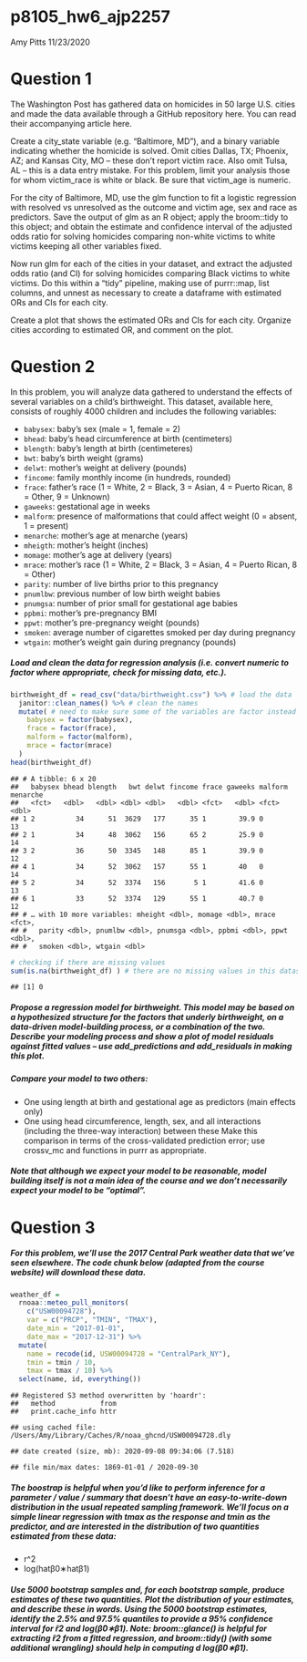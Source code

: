 p8105\_hw6\_ajp2257
================
Amy Pitts
11/23/2020

# Question 1

The Washington Post has gathered data on homicides in 50 large U.S.
cities and made the data available through a GitHub repository here. You
can read their accompanying article here.

Create a city\_state variable (e.g. “Baltimore, MD”), and a binary
variable indicating whether the homicide is solved. Omit cities Dallas,
TX; Phoenix, AZ; and Kansas City, MO – these don’t report victim race.
Also omit Tulsa, AL – this is a data entry mistake. For this problem,
limit your analysis those for whom victim\_race is white or black. Be
sure that victim\_age is numeric.

For the city of Baltimore, MD, use the glm function to fit a logistic
regression with resolved vs unresolved as the outcome and victim age,
sex and race as predictors. Save the output of glm as an R object; apply
the broom::tidy to this object; and obtain the estimate and confidence
interval of the adjusted odds ratio for solving homicides comparing
non-white victims to white victims keeping all other variables fixed.

Now run glm for each of the cities in your dataset, and extract the
adjusted odds ratio (and CI) for solving homicides comparing Black
victims to white victims. Do this within a “tidy” pipeline, making use
of purrr::map, list columns, and unnest as necessary to create a
dataframe with estimated ORs and CIs for each city.

Create a plot that shows the estimated ORs and CIs for each city.
Organize cities according to estimated OR, and comment on the plot.

# Question 2

In this problem, you will analyze data gathered to understand the
effects of several variables on a child’s birthweight. This dataset,
available here, consists of roughly 4000 children and includes the
following variables:

  - `babysex`: baby’s sex (male = 1, female = 2)
  - `bhead`: baby’s head circumference at birth (centimeters)
  - `blength`: baby’s length at birth (centimeteres)
  - `bwt`: baby’s birth weight (grams)
  - `delwt`: mother’s weight at delivery (pounds)
  - `fincome`: family monthly income (in hundreds, rounded)
  - `frace`: father’s race (1 = White, 2 = Black, 3 = Asian, 4 = Puerto
    Rican, 8 = Other, 9 = Unknown)
  - `gaweeks`: gestational age in weeks
  - `malform`: presence of malformations that could affect weight (0 =
    absent, 1 = present)
  - `menarche`: mother’s age at menarche (years)
  - `mheigth`: mother’s height (inches)
  - `momage`: mother’s age at delivery (years)
  - `mrace`: mother’s race (1 = White, 2 = Black, 3 = Asian, 4 = Puerto
    Rican, 8 = Other)
  - `parity`: number of live births prior to this pregnancy
  - `pnumlbw`: previous number of low birth weight babies
  - `pnumgsa`: number of prior small for gestational age babies
  - `ppbmi`: mother’s pre-pregnancy BMI
  - `ppwt`: mother’s pre-pregnancy weight (pounds)
  - `smoken`: average number of cigarettes smoked per day during
    pregnancy
  - `wtgain`: mother’s weight gain during pregnancy (pounds)

##### Load and clean the data for regression analysis (i.e. convert numeric to factor where appropriate, check for missing data, etc.).

``` r
birthweight_df = read_csv("data/birthweight.csv") %>% # load the data 
  janitor::clean_names() %>% # clean the names 
  mutate( # need to make sure some of the variables are factor instead of double 
    babysex = factor(babysex),
    frace = factor(frace),
    malform = factor(malform),
    mrace = factor(mrace)
  )
head(birthweight_df)
```

    ## # A tibble: 6 x 20
    ##   babysex bhead blength   bwt delwt fincome frace gaweeks malform menarche
    ##   <fct>   <dbl>   <dbl> <dbl> <dbl>   <dbl> <fct>   <dbl> <fct>      <dbl>
    ## 1 2          34      51  3629   177      35 1        39.9 0             13
    ## 2 1          34      48  3062   156      65 2        25.9 0             14
    ## 3 2          36      50  3345   148      85 1        39.9 0             12
    ## 4 1          34      52  3062   157      55 1        40   0             14
    ## 5 2          34      52  3374   156       5 1        41.6 0             13
    ## 6 1          33      52  3374   129      55 1        40.7 0             12
    ## # … with 10 more variables: mheight <dbl>, momage <dbl>, mrace <fct>,
    ## #   parity <dbl>, pnumlbw <dbl>, pnumsga <dbl>, ppbmi <dbl>, ppwt <dbl>,
    ## #   smoken <dbl>, wtgain <dbl>

``` r
# checking if there are missing values
sum(is.na(birthweight_df) ) # there are no missing values in this dataset! 
```

    ## [1] 0

##### Propose a regression model for birthweight. This model may be based on a hypothesized structure for the factors that underly birthweight, on a data-driven model-building process, or a combination of the two. Describe your modeling process and show a plot of model residuals against fitted values – use add\_predictions and add\_residuals in making this plot.

##### Compare your model to two others:

  - One using length at birth and gestational age as predictors (main
    effects only)
  - One using head circumference, length, sex, and all interactions
    (including the three-way interaction) between these Make this
    comparison in terms of the cross-validated prediction error; use
    crossv\_mc and functions in purrr as appropriate.

##### Note that although we expect your model to be reasonable, model building itself is not a main idea of the course and we don’t necessarily expect your model to be “optimal”.

# Question 3

##### For this problem, we’ll use the 2017 Central Park weather data that we’ve seen elsewhere. The code chunk below (adapted from the course website) will download these data.

``` r
weather_df = 
  rnoaa::meteo_pull_monitors(
    c("USW00094728"),
    var = c("PRCP", "TMIN", "TMAX"), 
    date_min = "2017-01-01",
    date_max = "2017-12-31") %>%
  mutate(
    name = recode(id, USW00094728 = "CentralPark_NY"),
    tmin = tmin / 10,
    tmax = tmax / 10) %>%
  select(name, id, everything())
```

    ## Registered S3 method overwritten by 'hoardr':
    ##   method           from
    ##   print.cache_info httr

    ## using cached file: /Users/Amy/Library/Caches/R/noaa_ghcnd/USW00094728.dly

    ## date created (size, mb): 2020-09-08 09:34:06 (7.518)

    ## file min/max dates: 1869-01-01 / 2020-09-30

##### The boostrap is helpful when you’d like to perform inference for a parameter / value / summary that doesn’t have an easy-to-write-down distribution in the usual repeated sampling framework. We’ll focus on a simple linear regression with tmax as the response and tmin as the predictor, and are interested in the distribution of two quantities estimated from these data:

  - r^2
  - log(hatβ0∗hatβ1)

##### Use 5000 bootstrap samples and, for each bootstrap sample, produce estimates of these two quantities. Plot the distribution of your estimates, and describe these in words. Using the 5000 bootstrap estimates, identify the 2.5% and 97.5% quantiles to provide a 95% confidence interval for r̂2 and log(β̂0∗β̂1). Note: broom::glance() is helpful for extracting r̂2 from a fitted regression, and broom::tidy() (with some additional wrangling) should help in computing d log(β̂0∗β̂1).

